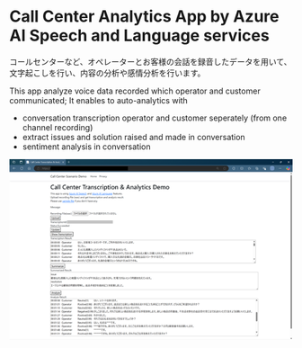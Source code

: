 # Call Center Analytics App by Azure AI Speech and Language services

コールセンターなど、オペレーターとお客様の会話を録音したデータを用いて、文字起こしを行い、内容の分析や感情分析を行います。

This app analyze voice data recorded which operator and customer communicated; It enables to auto-analytics with

- conversation transcription operator and customer seperately (from one channel recording)
- extract issues and solution raised and made in conversation
- sentiment analysis in conversation

![](PostCallCenterAnalytics202409.png)